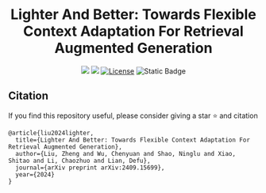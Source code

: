 # <div align="center">Lighter And Better: Towards Flexible Context Adaptation For Retrieval Augmented Generation<div>

<div align="center">
<a href="https://arxiv.org/abs/2409.15699" target="_blank"><img src=https://img.shields.io/badge/arXiv-b5212f.svg?logo=arxiv></a>
<a href="https://huggingface.co/wcyno23/FlexRAG" target="_blank"><img src=https://img.shields.io/badge/%F0%9F%A4%97%20HuggingFace%20Model-27b3b4.svg></a>
<a href="https://github.com/"><img alt="License" src="https://img.shields.io/badge/Apache-2.0-green"></a>
<a><img alt="Static Badge" src="https://img.shields.io/badge/made_with-Python-blue"></a>
</div>

<h4 align="center">

## Citation
If you find this repository useful, please consider giving a star ⭐ and citation
```
@article{liu2024lighter,
  title={Lighter And Better: Towards Flexible Context Adaptation For Retrieval Augmented Generation},
  author={Liu, Zheng and Wu, Chenyuan and Shao, Ninglu and Xiao, Shitao and Li, Chaozhuo and Lian, Defu},
  journal={arXiv preprint arXiv:2409.15699},
  year={2024}
}
```